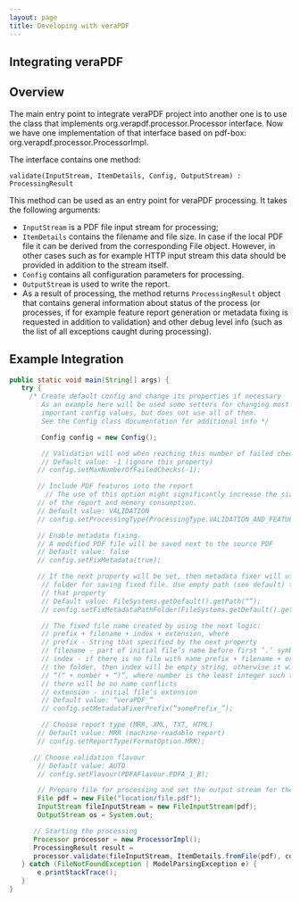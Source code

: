 ```yaml
---
layout: page
title: Developing with veraPDF
---
```


Integrating veraPDF
-------------------

## Overview

The main entry point to integrate veraPDF project into another one is to use the class that implements org.verapdf.processor.Processor interface. Now we have one implementation of that interface based on pdf-box: org.verapdf.processor.ProcessorImpl.

The interface contains one method:

    validate(InputStream, ItemDetails, Config, OutputStream) : ProcessingResult

This method can be used as an entry point for veraPDF processing. It takes the following arguments:

 - `InputStream` is a PDF file input stream for processing;
 - `ItemDetails` contains the filename and file size. In case if the local PDF file it can be derived from the corresponding File object. However, in other cases such as for example HTTP input stream this data should be provided in addition to the stream itself.
 - `Config` contains all configuration parameters for processing.
 - `OutputStream` is used to write the report.
 - As a result of processing, the method returns `ProcessingResult` object that contains general information about status of the process (or processes, if for example feature report generation or metadata fixing is requested in addition to validation) and other debug level info (such as the list of all exceptions caught during processing).

## Example Integration
```Java
public static void main(String[] args) {
   try {
     /* Create default config and change its properties if necessary
        As an example here will be used some setters for changing most
        important config values, but does not use all of them.
        See the Config class documentation for additional info */

        Config config = new Config();

        // Validation will end when reaching this number of failed checks.
        // Default value: -1 (ignore this property)
       // config.setMaxNumberOfFailedChecks(-1);

       // Include PDF features into the report
	     // The use of this option might significantly increase the size
       // of the report and memory consumption.
       // Default value: VALIDATION
       // config.setProcessingType(ProcessingType.VALIDATION_AND_FEATURES);

       // Enable metadata fixing.
       // A modified PDF file will be saved next to the source PDF
       // Default value: false
       // config.setFixMetadata(true);

       // If the next property will be set, then metadata fixer will use specified
        // folder for saving fixed file. Use empty path (see default) to disable
        // that property
        // Default value: FileSystems.getDefault().getPath(“”);
        // config.setFixMetadataPathFolder(FileSystems.getDefault().getPath(“folder”));

        // The fixed file name created by using the next logic:
        // prefix + filename + index + extension, where
        // prefix - String that specified by the next property
        // filename - part of initial file’s name before first ‘.’ symbol,
        // index - if there is no file with name prefix + filename + extension in
        // the folder, then index will be empty string, otherwise it will be equal to
        // “(“ + number + “)”, where number is the least integer such that
        // there will be no name conflicts
        // extension - initial file’s extension
        // Default value: “veraPDF_”
        // config.setMetadataFixerPrefix(“somePrefix_”);

        // Choose report type (MRR, XML, TXT, HTML)
       // Default value: MRR (machine-readable report)
       // config.setReportType(FormatOption.MRR);

      // Choose validation flavour
       // Default value: AUTO
       // config.setFlavour(PDFAFlavour.PDFA_1_B);

       // Prepare file for processing and set the output stream for the report
       File pdf = new File("location/file.pdf");
       InputStream fileInputStream = new FileInputStream(pdf);
       OutputStream os = System.out;

      // Starting the processing
      Processor processor = new ProcessorImpl();
      ProcessingResult result =
      processor.validate(fileInputStream, ItemDetails.fromFile(pdf), config, os);
   } catch (FileNotFoundException | ModelParsingException e) {
       e.printStackTrace();
   }
}
```
